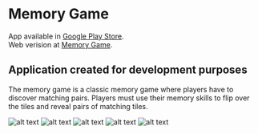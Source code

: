 # Memory Game

App available in [Google Play Store](https://play.google.com/store/apps/details?id=com.memorygamerscode.app). </br>
Web verision at [Memory Game](https://rscode.site/app/memory/).


## Application created for development purposes

The memory game is a classic memory game where players have to discover matching pairs. Players must use their memory skills to flip over the tiles and reveal pairs of matching tiles.

![alt text](https://rscode.site/files/memorygame/1.png)
![alt text](https://rscode.site/files/memorygame/2.png)
![alt text](https://rscode.site/files/memorygame/3.png)
![alt text](https://rscode.site/files/memorygame/4.png)
![alt text](https://rscode.site/files/memorygame/5.png)
